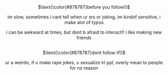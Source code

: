 ## 
<p align="center">
$\text{\color{#878787}before you follow!}$

<p align="center">
  im slow, sometimes i cant tell when ur srs or joking, im kindof sensitive, i make alot of typos
<p align="center"> i can be awkward at times, but dont b afraid to interact!! i like making new friends

##
<p align="center">
$\text{\color{#878787}dont follow if!}$

<p align="center">
  ur a weirdo, if u make rape jokes, u sexualize irl ppl, overly mean to people for no reason

